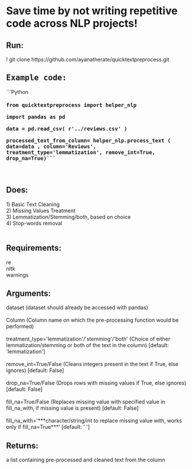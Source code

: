 # Save time by not writing repetitive code across NLP projects! 


<h2> Run: </h2>
! git clone https://github.com/ayanatherate/quicktextpreprocess.git <br>
<h2 style='font-family:monospace;'>Example code:</h2>```Python<h4 style='font-family:monospace;'>from quicktextpreprocess import helper_nlp<br> <br>import pandas as pd <br><br> data = pd.read_csv( r'../reviews.csv' )<br><br>processed_text_from_column= helper_nlp.process_text ( data=data , column='Reviews', treatment_type='lemmatization', remove_int=True, drop_na=True)```</h4>

<br>
<h2> Does: </h2>
1) Basic Text Cleaning<br>
2) Missing Values Treatment <br>
3) Lemmatization/Stemming/both, based on choice<br>
4) Stop-words removal<br>
<br>

<h2>Requirements: </h2>
re<br>
nltk<br>
warnings<br>

<h2>Arguments:</h2>
dataset (dataset should already be accessed with pandas)<br><br>
Column  (Column name on which the pre-processing function would be performed)<br><br>
treatment_type='lemmatization'/'stemming'/'both' (Choice of either lemmatization/stemming or both of the text in the column)  [default: 'lemmatization']<br><br>
remove_int=True/False (Cleans integers present in the text if True, else ignores)  [default: False]<br><br>
drop_na=True/False (Drops rows with missing values if True, else ignores)  [default: False]<br><br>
fill_na=True/False (Replaces missing value with specified value in fill_na_with, if missing value is present)  [default: False]<br><br>
fill_na_with='***character/string/int to replace missing value with, works only if fill_na=True***'  [default: ' ']

<h2>Returns:</h2>
a list containing pre-processed and cleaned text from the column<br><br>

